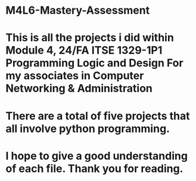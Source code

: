 # M4L6-Mastery-Assessment
# This is all the projects i did within Module 4, 24/FA ITSE 1329-1P1 Programming Logic and Design For my associates in Computer Networking & Administration 
# There are a total of five projects that all involve python programming.
# I hope to give a good understanding of each file. Thank you for reading.
